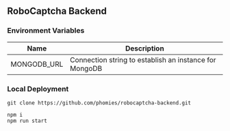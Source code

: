 ## RoboCaptcha Backend

### Environment Variables
| Name        | Description                                            |
| ----------- | ------------------------------------------------------ |
| MONGODB_URL | Connection string to establish an instance for MongoDB |
### Local Deployment
```
git clone https://github.com/phomies/robocaptcha-backend.git

npm i
npm run start
```